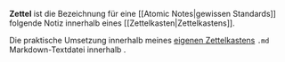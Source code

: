 **Zettel** ist die Bezeichnung für eine [[Atomic Notes|gewissen Standards]] folgende  Notiz innerhalb eines [[Zettelkasten|Zettelkastens]].

Die praktische Umsetzung innerhalb meines [eigenen Zettelkastens]() `.md` Markdown-Textdatei innerhalb .